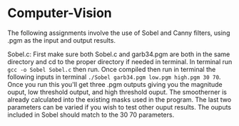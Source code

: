 # Computer-Vision
The following assignments involve the use of Sobel and Canny filters, using .pgm as the input and output results.

Sobel.c:
First make sure both Sobel.c and garb34.pgm are both in the same directory and cd to the proper directory if needed in terminal. In terminal run ```gcc -o Sobel Sobel.c``` then run. Once compiled then run in terminal the following inputs in terminal ```./Sobel garb34.pgm low.pgm high.pgm 30 70```. Once you run this you'll get three .pgm outputs giving you the magnitude ouput, low threshold output, and high threshold ouput. The smootherner is already calculated into the existing masks used in the program. The last two parameters can be varied if you wish to test other ouput results. The ouputs included in Sobel should match to the 30 70 parameters. 
